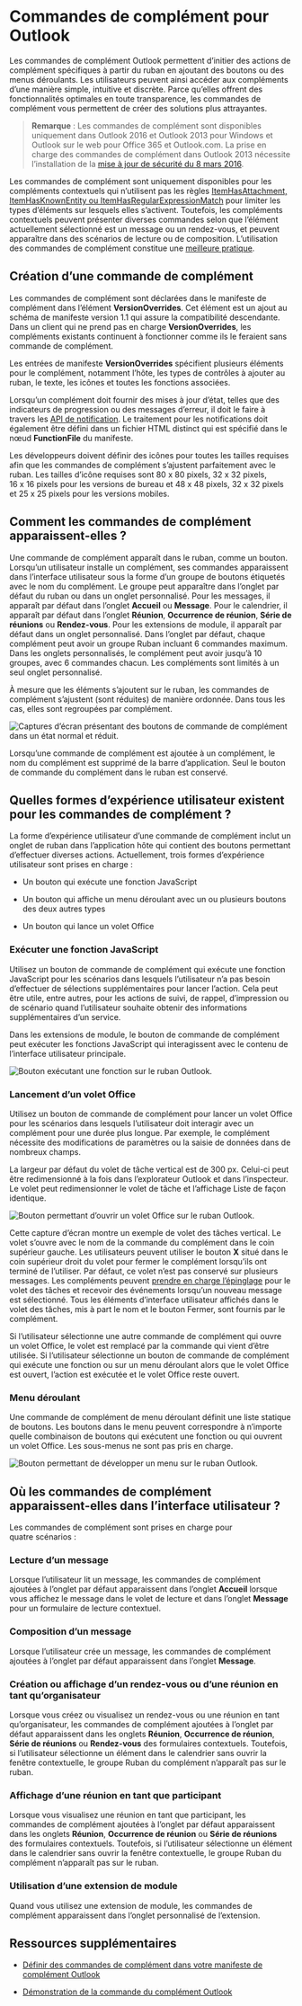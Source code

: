 
# <a name="add-in-commands-for-outlook"></a>Commandes de complément pour Outlook


Les commandes de complément Outlook permettent d’initier des actions de complément spécifiques à partir du ruban en ajoutant des boutons ou des menus déroulants. Les utilisateurs peuvent ainsi accéder aux compléments d’une manière simple, intuitive et discrète. Parce qu’elles offrent des fonctionnalités optimales en toute transparence, les commandes de complément vous permettent de créer des solutions plus attrayantes.

> **Remarque** : Les commandes de complément sont disponibles uniquement dans Outlook 2016 et Outlook 2013 pour Windows et Outlook sur le web pour Office 365 et Outlook.com. La prise en charge des commandes de complément dans Outlook 2013 nécessite l’installation de la [mise à jour de sécurité du 8 mars 2016](https://support.microsoft.com/en-us/kb/3114829).

Les commandes de complément sont uniquement disponibles pour les compléments contextuels qui n’utilisent pas les règles [ItemHasAttachment, ItemHasKnownEntity ou ItemHasRegularExpressionMatch](manifests/activation-rules.md) pour limiter les types d’éléments sur lesquels elles s’activent. Toutefois, les compléments contextuels peuvent présenter diverses commandes selon que l’élément actuellement sélectionné est un message ou un rendez-vous, et peuvent apparaître dans des scénarios de lecture ou de composition. L’utilisation des commandes de complément constitue une [meilleure pratique](../../docs/overview/add-in-development-best-practices.md).


## <a name="creating-the-add-in-command"></a>Création d’une commande de complément

Les commandes de complément sont déclarées dans le manifeste de complément dans l’élément  **VersionOverrides**. Cet élément est un ajout au schéma de manifeste version 1.1 qui assure la compatibilité descendante. Dans un client qui ne prend pas en charge  **VersionOverrides**, les compléments existants continuent à fonctionner comme ils le feraient sans commande de complément.

Les entrées de manifeste **VersionOverrides** spécifient plusieurs éléments pour le complément, notamment l’hôte, les types de contrôles à ajouter au ruban, le texte, les icônes et toutes les fonctions associées.

Lorsqu’un complément doit fournir des mises à jour d’état, telles que des indicateurs de progression ou des messages d’erreur, il doit le faire à travers les [API de notification](../../reference/outlook/NotificationMessages.md). Le traitement pour les notifications doit également être défini dans un fichier HTML distinct qui est spécifié dans le nœud  **FunctionFile** du manifeste.

Les développeurs doivent définir des icônes pour toutes les tailles requises afin que les commandes de complément s’ajustent parfaitement avec le ruban. Les tailles d’icône requises sont 80 x 80 pixels, 32 x 32 pixels, 16 x 16 pixels pour les versions de bureau et 48 x 48 pixels, 32 x 32 pixels et 25 x 25 pixels pour les versions mobiles.

## <a name="how-do-add-in-commands-appear"></a>Comment les commandes de complément apparaissent-elles ?

Une commande de complément apparaît dans le ruban, comme un bouton. Lorsqu’un utilisateur installe un complément, ses commandes apparaissent dans l’interface utilisateur sous la forme d’un groupe de boutons étiquetés avec le nom du complément. Le groupe peut apparaître dans l’onglet par défaut du ruban ou dans un onglet personnalisé. Pour les messages, il apparaît par défaut dans l’onglet **Accueil** ou **Message**. Pour le calendrier, il apparaît par défaut dans l’onglet **Réunion**, **Occurrence de réunion**, **Série de réunions** ou **Rendez-vous**. Pour les extensions de module, il apparaît par défaut dans un onglet personnalisé. Dans l’onglet par défaut, chaque complément peut avoir un groupe Ruban incluant 6 commandes maximum. Dans les onglets personnalisés, le complément peut avoir jusqu’à 10 groupes, avec 6 commandes chacun. Les compléments sont limités à un seul onglet personnalisé.

À mesure que les éléments s’ajoutent sur le ruban, les commandes de complément s’ajustent (sont réduites) de manière ordonnée. Dans tous les cas, elles sont regroupées par complément.

![Captures d’écran présentant des boutons de commande de complément dans un état normal et réduit.](../../images/6fcb64d8-9598-41d1-8944-f6d1f6d2edb6.png)

Lorsqu’une commande de complément est ajoutée à un complément, le nom du complément est supprimé de la barre d’application. Seul le bouton de commande du complément dans le ruban est conservé.


## <a name="what-ux-shapes-exist-for-add-in-commands"></a>Quelles formes d’expérience utilisateur existent pour les commandes de complément ?

La forme d’expérience utilisateur d’une commande de complément inclut un onglet de ruban dans l’application hôte qui contient des boutons permettant d’effectuer diverses actions. Actuellement, trois formes d’expérience utilisateur sont prises en charge :

- Un bouton qui exécute une fonction JavaScript
        
- Un bouton qui affiche un menu déroulant avec un ou plusieurs boutons des deux autres types

- Un bouton qui lance un volet Office


### <a name="executing-a-javascript-function"></a>Exécuter une fonction JavaScript

Utilisez un bouton de commande de complément qui exécute une fonction JavaScript pour les scénarios dans lesquels l’utilisateur n’a pas besoin d’effectuer de sélections supplémentaires pour lancer l’action. Cela peut être utile, entre autres, pour les actions de suivi, de rappel, d’impression ou de scénario quand l’utilisateur souhaite obtenir des informations supplémentaires d’un service. 

Dans les extensions de module, le bouton de commande de complément peut exécuter les fonctions JavaScript qui interagissent avec le contenu de l’interface utilisateur principale.

![Bouton exécutant une fonction sur le ruban Outlook.](../../images/23ab1de3-3ec4-41a5-ba5b-30b11d464e0c.png)


### <a name="launching-a-task-pane"></a>Lancement d’un volet Office

Utilisez un bouton de commande de complément pour lancer un volet Office pour les scénarios dans lesquels l’utilisateur doit interagir avec un complément pour une durée plus longue. Par exemple, le complément nécessite des modifications de paramètres ou la saisie de données dans de nombreux champs. 

La largeur par défaut du volet de tâche vertical est de 300 px. Celui-ci peut être redimensionné à la fois dans l’explorateur Outlook et dans l’inspecteur. Le volet peut redimensionner le volet de tâche et l’affichage Liste de façon identique.


![Bouton permettant d’ouvrir un volet Office sur le ruban Outlook.](../../images/c8e03da8-9f71-4f9b-813f-1cdea43d433c.png)

Cette capture d’écran montre un exemple de volet des tâches vertical. Le volet s’ouvre avec le nom de la commande du complément dans le coin supérieur gauche. Les utilisateurs peuvent utiliser le bouton **X** situé dans le coin supérieur droit du volet pour fermer le complément lorsqu’ils ont terminé de l’utiliser. Par défaut, ce volet n’est pas conservé sur plusieurs messages. Les compléments peuvent [prendre en charge l’épinglage](./manifests/pinnable-taskpane.md) pour le volet des tâches et recevoir des événements lorsqu’un nouveau message est sélectionné. Tous les éléments d’interface utilisateur affichés dans le volet des tâches, mis à part le nom et le bouton Fermer, sont fournis par le complément.

Si l’utilisateur sélectionne une autre commande de complément qui ouvre un volet Office, le volet est remplacé par la commande qui vient d’être utilisée. Si l’utilisateur sélectionne un bouton de commande de complément qui exécute une fonction ou sur un menu déroulant alors que le volet Office est ouvert, l’action est exécutée et le volet Office reste ouvert.


### <a name="drop-down-menu"></a>Menu déroulant

Une commande de complément de menu déroulant définit une liste statique de boutons. Les boutons dans le menu peuvent correspondre à n’importe quelle combinaison de boutons qui exécutent une fonction ou qui ouvrent un volet Office. Les sous-menus ne sont pas pris en charge.


![Bouton permettant de développer un menu sur le ruban Outlook.](../../images/3eff90d6-7822-4fdb-9153-68f754c0c746.png)


## <a name="where-do-add-in-commands-appear-in-the-ui"></a>Où les commandes de complément apparaissent-elles dans l’interface utilisateur ?

Les commandes de complément sont prises en charge pour quatre scénarios :


### <a name="reading-a-message"></a>Lecture d’un message

Lorsque l’utilisateur lit un message, les commandes de complément ajoutées à l’onglet par défaut apparaissent dans l’onglet **Accueil** lorsque vous affichez le message dans le volet de lecture et dans l’onglet **Message** pour un formulaire de lecture contextuel.


### <a name="composing-a-message"></a>Composition d’un message

Lorsque l’utilisateur crée un message, les commandes de complément ajoutées à l’onglet par défaut apparaissent dans l’onglet **Message**.


### <a name="creating-or-viewing-an-appointment-or-meeting-as-the-organizer"></a>Création ou affichage d’un rendez-vous ou d’une réunion en tant qu’organisateur

Lorsque vous créez ou visualisez un rendez-vous ou une réunion en tant qu’organisateur, les commandes de complément ajoutées à l’onglet par défaut apparaissent dans les onglets **Réunion**,  **Occurrence de réunion**,  **Série de réunions** ou **Rendez-vous** des formulaires contextuels. Toutefois, si l’utilisateur sélectionne un élément dans le calendrier sans ouvrir la fenêtre contextuelle, le groupe Ruban du complément n’apparaît pas sur le ruban.


### <a name="viewing-a-meeting-as-an-attendee"></a>Affichage d’une réunion en tant que participant

Lorsque vous visualisez une réunion en tant que participant, les commandes de complément ajoutées à l’onglet par défaut apparaissent dans les onglets **Réunion**,  **Occurrence de réunion** ou **Série de réunions** des formulaires contextuels. Toutefois, si l’utilisateur sélectionne un élément dans le calendrier sans ouvrir la fenêtre contextuelle, le groupe Ruban du complément n’apparaît pas sur le ruban.

### <a name="using-a-module-extension"></a>Utilisation d’une extension de module

Quand vous utilisez une extension de module, les commandes de complément apparaissent dans l’onglet personnalisé de l’extension.

## <a name="additional-resources"></a>Ressources supplémentaires

- [Définir des commandes de complément dans votre manifeste de complément Outlook](../outlook/manifests/define-add-in-commands.md)
    
- [Démonstration de la commande du complément Outlook](https://github.com/jasonjoh/command-demo)
    
